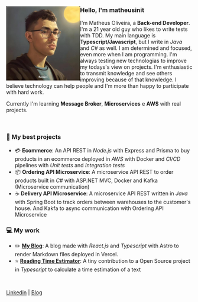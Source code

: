 <div>

 <img align="left" height="200px" src="./ProfilePhoto.jpg" alt="Profile picture">
 
 <h3>Hello, I'm matheusinit</h3>

 I'm Matheus Oliveira, a **Back-end Developer**. I'm a 21 year old guy who likes to write tests with TDD. My main language is **Typescript/Javascript**, but I write in _Java_ and _C#_ as well. I am determined and focused, even more when I am programming. I'm always testing new technologias to improve my todays's view on projects. I'm enthusiastic to transmit knowledge and see others improving because of that knowledge. I believe technology can help people and I'm more than happy to participate with hard work.
 
Currently I'm learning **Message Broker**, **Microservices** e **AWS** with real projects.

<br/>
 
 ### 📌 My best projects 
- 💳 **Ecommerce**: An API REST in _Node.js_ with Express and Prisma to buy products in an ecommerce deployed in _AWS_ with Docker and _CI/CD_ pipelines with _Unit tests_ and _Integration tests_
- 📦 **Ordering API Microservice**: A microservice API REST to order products built in _C#_ with ASP.NET MVC, Docker and Kafka (Microservice communication)
- ☕ **Delivery API Microservice**: A microservice API REST written in _Java_ with Spring Boot to track orders between warehouses to the customer's house. And Kakfa to async communication with Ordering API Microservice

 ### 💻 My work
- ✏️ [**My Blog**](https://matheusinit.vercel.app): A blog made with _React.js_ and _Typescript_ with Astro to render Markdown files deployed in Vercel.
- ⭐ [**Reading Time Estimator**](https://github.com/lbenie/reading-time-estimator): A tiny contribution to a Open Source project in _Typescript_ to calculate a time estimation of a text
</div>

<br/>

[Linkedin](https://www.linkedin.com/in/gabrielle-guimaraes-oliveira) |
[Blog](https://matheusinit.vercel.app)
